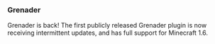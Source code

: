 ### Grenader

Grenader is back! The first publicly released Grenader plugin is now receiving intermittent updates, and has full support for Minecraft 1.6.
